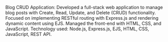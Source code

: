 Blog CRUD Application: Developed a full-stack web application to manage blog posts with Create, Read, Update, and Delete (CRUD) functionality. Focused on implementing RESTful routing with Express.js and rendering dynamic content using EJS. Managed the front-end with HTML, CSS, and JavaScript.
Technology used: Node.js, Express.js, EJS, HTML, CSS, JavaScript, REST API.
